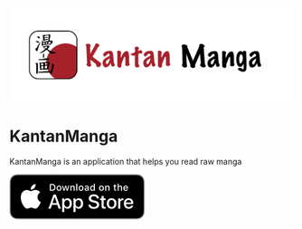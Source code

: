 ![kantan manga logo](/img/repo-header.png)

# KantanManga
KantanManga is an application that helps you read raw manga

[![AppStore](/img/appstore.svg)](https://appstore.com/kantanmanga)
